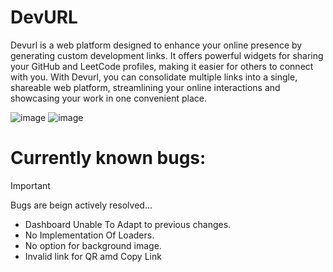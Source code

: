# DevURL

Devurl is a web platform designed to enhance your online presence by generating custom development links. It offers powerful widgets for sharing your GitHub and LeetCode profiles, making it easier for others to connect with you. With Devurl, you can consolidate multiple links into a single, shareable web platform, streamlining your online interactions and showcasing your work in one convenient place.

![image](https://github.com/user-attachments/assets/3de9a8ab-ca10-41be-b0e0-caf70213c64c)
![image](https://github.com/user-attachments/assets/9680906e-30cf-473f-90c9-060949dee0f8)

# Currently known bugs:

> [!IMPORTANT]
> Bugs are beign actively resolved...

- Dashboard Unable To Adapt to previous changes.
- No Implementation Of Loaders.
- No option for background image.
- Invalid link for QR amd Copy Link
